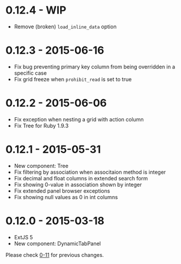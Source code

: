 # 0.12.4 - WIP
* Remove (broken) `load_inline_data` option

# 0.12.3 - 2015-06-16
* Fix bug preventing primary key column from being overridden in a specific case
* Fix grid freeze when `prohibit_read` is set to true

# 0.12.2 - 2015-06-06
* Fix exception when nesting a grid with action column
* Fix Tree for Ruby 1.9.3

# 0.12.1 - 2015-05-31
* New component: Tree
* Fix filtering by association when associtaion method is integer
* Fix decimal and float columns in extended search form
* Fix showing 0-value in association shown by integer
* Fix extended panel browser exceptions
* Fix showing null values as 0 in int columns

# 0.12.0 - 2015-03-18
* ExtJS 5
* New component: DynamicTabPanel

Please check [0-11](https://github.com/netzke/netzke-basepack/blob/0-11/CHANGELOG.md) for previous changes.
